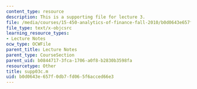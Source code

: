```yaml
---
content_type: resource
description: This is a supporting file for lecture 3.
file: /media/courses/15-450-analytics-of-finance-fall-2010/b0d0643e657f0db7fd065f6acced66e3_supp03c.m
file_type: text/x-objcsrc
learning_resource_types:
- Lecture Notes
ocw_type: OCWFile
parent_title: Lecture Notes
parent_type: CourseSection
parent_uid: b0844717-3fca-1706-a0f8-b2830b3598fa
resourcetype: Other
title: supp03c.m
uid: b0d0643e-657f-0db7-fd06-5f6acced66e3
---
```

